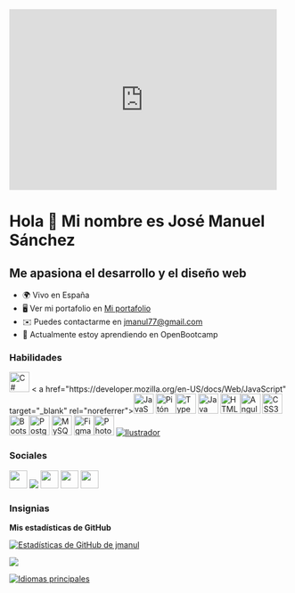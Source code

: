 
<iframe src="https://giphy.com/embed/8M258MM4LKAqA" width="480" height="325" frameBorder="0" class="giphy-embed" allowFullScreen></iframe>

<h1>Hola 👋 Mi nombre es José Manuel Sánchez</h1> 

<h2>Me apasiona el desarrollo y el diseño web</h2> 


* 🌍 Vivo en España 
* 🖥️ Ver mi portafolio en [Mi portafolio](http://www.pasttri.com)[](http://www.pasttri.com)  
* ✉️ Puedes contactarme en jmanul77@gmail.com 
* 🌱 Actualmente estoy aprendiendo en OpenBootcamp

### Habilidades


<p align="left">
<a href="https://docs.microsoft.com/en-us/dotnet/csharp/" target="_blank" rel="noreferrer"><img src="https: //raw.githubusercontent.com/danielcranney/readme-generator/main/public/icons/skills/csharp-colored.svg" width="36" height="36" alt="C#" /></a>
< a href="https://developer.mozilla.org/en-US/docs/Web/JavaScript" target="_blank" rel="noreferrer"><img src="https://raw.githubusercontent.com/ danielcranney/readme-generator/main/public/icons/skills/javascript-colored.svg" width="36" height="36" alt="JavaScript" /></a>
<a href="https:// www.python.org/" target="_blank" rel="
noreferrer"><img src="https://raw.githubusercontent.com/danielcranney/readme-generator/main/public/icons/skills/python-colored.svg" width="36" height="36" alt= "Pitón" /></a><a href="https://www.typescriptlang.org/" target="_blank" rel="noreferrer"><img src="https://raw.githubusercontent.com/danielcranney/readme-generator/main/ public/icons/skills/typescript-colored.svg" width="36" height="36" alt="TypeScript" /></a>
<a href="https://www.oracle.com/java/ " target="_blank" rel="noreferrer"><img src="https://raw.githubusercontent.com/danielcranney/readme-generator/main/public/icons/skills/java-colored.svg" width=" 36" height="36" alt="Java" /></a>
<a href="https://developer.mozilla.org/en-US/docs/Glossary/HTML5" target="_blank" rel= "noreferrer"><img src="https://raw.
githubusercontent.com/danielcranney/readme-generator/main/public/icons/skills/html5-colored.svg" width="36" height="36" alt="HTML5" /></a><a href="https://angular.io/" target="_blank" rel="noreferrer"><img src="https://raw.githubusercontent.com/danielcranney/readme-generator/main/public/ iconos/habilidades/angularjs-colored.svg" width="36" height="36" alt="Angular" /></a>
<a href="https://www.w3.org/TR/CSS/ #css" target="_blank" rel="noreferrer"><img src="https://raw.githubusercontent.com/danielcranney/readme-generator/main/public/icons/skills/css3-colored.svg" ancho ="36" height="36" alt="CSS3" /></a>
<a href="https://getbootstrap.com/" target="_blank" rel="noreferrer"><img src=" https://raw.githubusercontent.
com/danielcranney/readme-generator/main/public/icons/skills/bootstrap-colored.svg" width="36" height="36" alt="Bootstrap" /></a><a href="https://www.postgresql.org/" target="_blank" rel="noreferrer"><img src="https://raw.githubusercontent.com/danielcranney/readme-generator/main/ public/icons/skills/postgresql-colored.svg" width="36" height="36" alt="PostgreSQL" /></a>
<a href="https://www.mysql.com/" destino ="_blank" rel="noreferrer"><img src="https://raw.githubusercontent.com/danielcranney/readme-generator/main/public/icons/skills/mysql-colored.svg" width="36" height="36" alt="MySQL" /></a>
<a href="https://www.figma.com/" target="_blank" rel="noreferrer"><img src="https: //raw.githubusercontent.
com/danielcranney/readme-generator/main/public/icons/skills/figma-colored.svg" width="36" height="36" alt="Figma" /></a><a href="https://www.adobe.com/uk/products/photoshop.html" target="_blank" rel="noreferrer"><img src="https://raw.githubusercontent.com/danielcranney /readme-generator/main/public/icons/skills/photoshop-colored.svg" width="36" height="36" alt="Photoshop" /></a>
<a href="adobe.com/uk /products/illustrator.html" target="_blank" rel="noreferrer"><img src="https://raw.githubusercontent.com/danielcranney/readme-generator/main/public/icons/skills/illustrator-colored .svg" ancho="36" altura="36" alt="Ilustrador" /></a>
</p>


### Sociales

<p align="left"> <a href="https://discord.com/users/jmanul77#6352" target="_blank" rel="noreferrer"><img src="https:/ /raw.githubusercontent.com/danielcranney/readme-generator/main/public/icons/socials/discord.svg" width="32" height="32" /></a> <a href="https:// www.github.com/jmanul" target="_blank" rel="noreferrer"><img src="https://raw.githubusercontent.com/danielcranney/readme-generator/main/public/icons/socials/github. svg" ancho="32" altura="32" /></a> <a href="http://www.instagram.com/pasttri" target="_blank" rel="noreferrer"><img src="https://raw.githubusercontent.com/danielcranney/readme-generator/main /public/icons/socials/instagram.svg" width="32" height="32" /></a> <a href="https://www.linkedin.com/in/jmanul" target="_blank " rel="noreferrer"><img src="https://raw.githubusercontent.com/danielcranney/readme-generator/main/public/icons/socials/linkedin.svg" width="32" height="32" /></a> <a href="https://www.twitter.com/Jmanul77Pasttri" target="_blank" rel="noreferrer"><img src="https://raw.githubusercontent.com/danielcranney/readme-generator/main/public/icons/socials/twitter.svg" width="32" height="32 "/></a></p>

### Insignias

<b>Mis estadísticas de GitHub</b>

<a href="http://www.github.com/jmanul"><img src="https://github-readme-stats.vercel.app/api?username=jmanul&show_icons=true&hide=&count_private=true&title_color=0891b2&text_color =ffffff&icon_color=0891b2&bg_color=1c1917&hide_border=true&show_icons=true" alt="Estadísticas de GitHub de jmanul" /></a>

<a href="http://www.github.com/jmanul"><img src="https://github-readme-streak-stats.herokuapp.com/?user=jmanul&stroke=ffffff&background=1c1917&ring=0891b2&fire= 0891b2&currStreakNum=ffffff&currStreakLabel=0891b2&sideNums=ffffff&sideLabels=ffffff&dates=ffffff&hide_border=true" /></a>

<a href="https://github.com/jmanul" align="left"><img src="https://github-readme-stats.vercel.app/api/top-langs/?username=jmanul&langs_count =10&title_color=0891b2&text_color=ffffff&icon_color=0891b2&bg_color=1c1917&hide_border=true&locale=en&custom_title=%20%Idiomas principales" alt="Idiomas principales" /></a>

<!--
**jmanul/jmanul** is a ✨ _special_ ✨ repository because its `README.md` (this file) appears on your GitHub profile.

Here are some ideas to get you started:

- 🔭 I’m currently working on ...
- 🌱 I’m currently learning ...
- 👯 I’m looking to collaborate on ...
- 🤔 I’m looking for help with ...
- 💬 Ask me about ...
- 📫 How to reach me: ...
- 😄 Pronouns: ...
- ⚡ Fun fact: ...
-->



